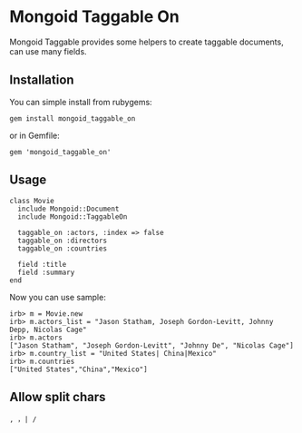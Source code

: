 # Mongoid Taggable On

Mongoid Taggable provides some helpers to create taggable documents, can use many fields.

## Installation

You can simple install from rubygems:

    gem install mongoid_taggable_on
    
or in Gemfile:

    gem 'mongoid_taggable_on'
    
## Usage

    class Movie
      include Mongoid::Document
      include Mongoid::TaggableOn

      taggable_on :actors, :index => false
      taggable_on :directors
      taggable_on :countries
      
      field :title
      field :summary
    end
    
Now you can use sample:

    irb> m = Movie.new
    irb> m.actors_list = "Jason Statham, Joseph Gordon-Levitt, Johnny Depp, Nicolas Cage"
    irb> m.actors
    ["Jason Statham", "Joseph Gordon-Levitt", "Johnny De", "Nicolas Cage"]
    irb> m.country_list = "United States| China|Mexico"
    irb> m.countries
    ["United States","China","Mexico"]
    
## Allow split chars

    , ，| /
    
